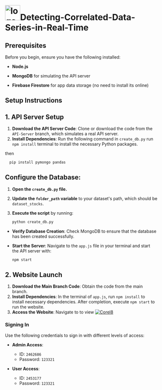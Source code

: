 # <a href="http://localhost:1234/"> <img src="https://github.com/Sbinsuwaylih/Detecting-Correlated-Data-Series-in-Real-Time/assets/117676731/b45cdfbf-6420-49cc-ae9b-789fb91c7d54" alt="logo2" width="50"/></a>Detecting-Correlated-Data-Series-in-Real-Time 




## Prerequisites
Before you begin, ensure you have the following installed:
- **Node.js**
- **MongoDB** for simulating the API server

- **Firebase Firestore** for app data storage (no need to install its online) 

## Setup Instructions

## 1. API Server Setup

1. **Download the API Server Code**: Clone or download the code from the `API-Server` branch, which simulates a real API server.
2. **Install Dependencies**: Run the following command in  `create_db.py` run `npm install` terminal to install the necessary Python packages.

then
 ```sh
   pip install pymongo pandas
 ```

## Configure the Database:
1. **Open the `create_db.py` file.**
2. **Update the `folder_path` variable** to your dataset's path, which should be `dataset_stocks`.
3. **Execute the script** by running:
   
   ```sh
   python create_db.py

- **Verify Database Creation**: Check MongoDB to ensure that the database has been created successfully.
- **Start the Server**: Navigate to the `app.js` file in your terminal and start the API server with:
  
  ```sh
  npm start

## 2. Website Launch
1. **Download the Main Branch Code**: Obtain the code from the main branch.
2. **Install Dependencies**: In the terminal of `app.js`, run `npm install` to install necessary dependencies. After completion, execute `npm start` to run the website.
3. **Access the Website**: Navigate to to view [![Corel8](https://img.shields.io/badge/Visit-Corel8-blue)](http://localhost:1234/) 



### Signing In
Use the following credentials to sign in with different levels of access:

- **Admin Access**:
  - ID: `2462686`
  - Password: `123321`

- **User Access**:
  - ID: `2453177`
  - Password: `123321`
